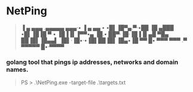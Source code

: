 # NetPing

> ▐ ▄ ▄▄▄ .▄▄▄▄▄ ▄▄▄·▪   ▐ ▄  ▄▄ • 
>•█▌▐█▀▄.▀·•██  ▐█ ▄███ •█▌▐█▐█ ▀ ▪
>▐█▐▐▌▐▀▀▪▄ ▐█.▪ ██▀·▐█·▐█▐▐▌▄█ ▀█▄
>██▐█▌▐█▄▄▌ ▐█▌·▐█▪·•▐█▌██▐█▌▐█▄▪▐█
>▀▀ █▪ ▀▀▀  ▀▀▀ .▀   ▀▀▀▀▀ █▪·▀▀▀▀ 
### golang tool that pings ip addresses, networks and domain names.

>PS > .\NetPing.exe -target-file .\targets.txt
